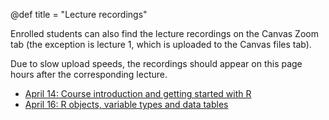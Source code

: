 @def title = "Lecture recordings"

Enrolled students can also find the lecture recordings on the Canvas Zoom tab (the exception is lecture 1, which is uploaded to the Canvas files tab).

Due to slow upload speeds, the recordings should appear on this page hours after the corresponding lecture.

* [April 14: Course introduction and getting started with R](/assets/lecture-1/recording1.mp4)
* [April 16: R objects, variable types and data tables](/assets/lecture-2/recording2.mp4)
